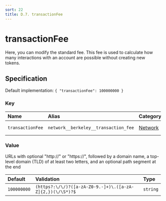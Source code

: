 ```yaml
---
sort: 22
title: D.7. transactionFee
---
```


# transactionFee

Here, you can modify the standard fee. This fee is used to calculate how many interactions with an account are possible without creating new tokens.


## Specification

Default implementation: ```{ "transactionFee": 100000000 }```

### Key

| **Name** | **Alias** | **Category** | **Methods** |  
|:--|:--|:--|:--|
| ```transactionFee``` | ```network__berkeley__transaction_fee``` | [Network](../options/#network) | [setEnvironment](../features/setEnvironment.html#options), [deployContract](../features/deployContract.html#options) |

### Value

URLs with optional "http://" or "https://", followed by a domain name, a top-level domain (TLD) of at least two letters, and an optional path segment at the end

| **Default** | **Validation** | **Type** |
|:--|:--|:--|
| ```100000000``` | ```(https?:\/\/)?([a-zA-Z0-9.-]+)\.([a-zA-Z]{2,})(\/\S*)?$``` | ```string``` |

